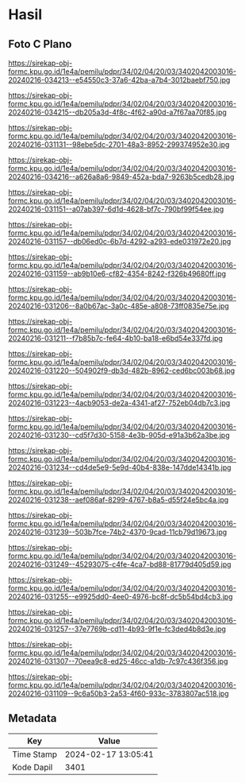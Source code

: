 # Hasil

## Foto C Plano

https://sirekap-obj-formc.kpu.go.id/1e4a/pemilu/pdpr/34/02/04/20/03/3402042003016-20240216-034213--e54550c3-37a6-42ba-a7b4-3012baebf750.jpg

https://sirekap-obj-formc.kpu.go.id/1e4a/pemilu/pdpr/34/02/04/20/03/3402042003016-20240216-034215--db205a3d-4f8c-4f62-a90d-a7f67aa70f85.jpg

https://sirekap-obj-formc.kpu.go.id/1e4a/pemilu/pdpr/34/02/04/20/03/3402042003016-20240216-031131--98ebe5dc-2701-48a3-8952-299374952e30.jpg

https://sirekap-obj-formc.kpu.go.id/1e4a/pemilu/pdpr/34/02/04/20/03/3402042003016-20240216-034216--a626a8a6-9849-452a-bda7-9263b5cedb28.jpg

https://sirekap-obj-formc.kpu.go.id/1e4a/pemilu/pdpr/34/02/04/20/03/3402042003016-20240216-031151--a07ab397-6d1d-4628-bf7c-790bf99f54ee.jpg

https://sirekap-obj-formc.kpu.go.id/1e4a/pemilu/pdpr/34/02/04/20/03/3402042003016-20240216-031157--db06ed0c-6b7d-4292-a293-ede031972e20.jpg

https://sirekap-obj-formc.kpu.go.id/1e4a/pemilu/pdpr/34/02/04/20/03/3402042003016-20240216-031159--ab9b10e6-cf82-4354-8242-f326b49680ff.jpg

https://sirekap-obj-formc.kpu.go.id/1e4a/pemilu/pdpr/34/02/04/20/03/3402042003016-20240216-031206--8a0b67ac-3a0c-485e-a808-73ff0835e75e.jpg

https://sirekap-obj-formc.kpu.go.id/1e4a/pemilu/pdpr/34/02/04/20/03/3402042003016-20240216-031211--f7b85b7c-fe64-4b10-ba18-e6bd54e337fd.jpg

https://sirekap-obj-formc.kpu.go.id/1e4a/pemilu/pdpr/34/02/04/20/03/3402042003016-20240216-031220--504902f9-db3d-482b-8962-ced6bc003b68.jpg

https://sirekap-obj-formc.kpu.go.id/1e4a/pemilu/pdpr/34/02/04/20/03/3402042003016-20240216-031223--4acb9053-de2a-4341-af27-752eb04db7c3.jpg

https://sirekap-obj-formc.kpu.go.id/1e4a/pemilu/pdpr/34/02/04/20/03/3402042003016-20240216-031230--cd5f7d30-5158-4e3b-905d-e91a3b62a3be.jpg

https://sirekap-obj-formc.kpu.go.id/1e4a/pemilu/pdpr/34/02/04/20/03/3402042003016-20240216-031234--cd4de5e9-5e9d-40b4-838e-147dde14341b.jpg

https://sirekap-obj-formc.kpu.go.id/1e4a/pemilu/pdpr/34/02/04/20/03/3402042003016-20240216-031238--aef086af-8299-4767-b8a5-d55f24e5bc4a.jpg

https://sirekap-obj-formc.kpu.go.id/1e4a/pemilu/pdpr/34/02/04/20/03/3402042003016-20240216-031239--503b7fce-74b2-4370-9cad-11cb79d19673.jpg

https://sirekap-obj-formc.kpu.go.id/1e4a/pemilu/pdpr/34/02/04/20/03/3402042003016-20240216-031249--45293075-c4fe-4ca7-bd88-81779d405d59.jpg

https://sirekap-obj-formc.kpu.go.id/1e4a/pemilu/pdpr/34/02/04/20/03/3402042003016-20240216-031255--e9925dd0-4ee0-4976-bc8f-dc5b54bd4cb3.jpg

https://sirekap-obj-formc.kpu.go.id/1e4a/pemilu/pdpr/34/02/04/20/03/3402042003016-20240216-031257--37e7769b-cd11-4b93-9f1e-fc3ded4b8d3e.jpg

https://sirekap-obj-formc.kpu.go.id/1e4a/pemilu/pdpr/34/02/04/20/03/3402042003016-20240216-031307--70eea9c8-ed25-46cc-a1db-7c97c436f356.jpg

https://sirekap-obj-formc.kpu.go.id/1e4a/pemilu/pdpr/34/02/04/20/03/3402042003016-20240216-031109--9c6a50b3-2a53-4f60-933c-3783807ac518.jpg


## Metadata

| Key        | Value               |
| ---------- | ------------------- |
| Time Stamp | 2024-02-17 13:05:41 |
| Kode Dapil | 3401                |



